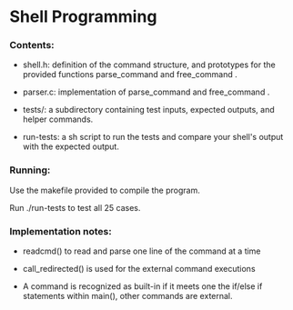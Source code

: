 # Shell Programming

### Contents:

- shell.h: definition of the command structure, and prototypes for the provided functions parse_command and free_command .
	
- parser.c: implementation of parse_command and free_command .
	
- tests/: a subdirectory containing test inputs, expected outputs, and helper commands. 
	
- run-tests: a sh script to run the tests and compare your shell's output with the expected output.

### Running:
	
Use the makefile provided to compile the program.
	
Run ./run-tests to test all 25 cases.

### Implementation notes:

- readcmd() to read and parse one line of the command at a time

- call_redirected() is used for the external command executions
	
- A command is recognized as built-in if it meets one the if/else if statements within main(), other commands are external.
